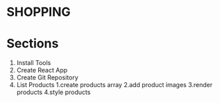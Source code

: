 # SHOPPING

# Sections

1. Install Tools
2. Create React App
3. Create Git Repository
4. List Products
   1.create products array
   2.add product images
   3.render products
   4.style products
